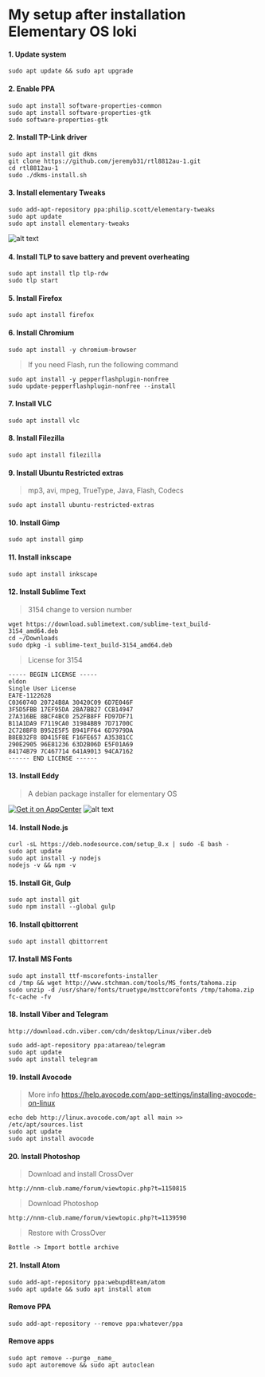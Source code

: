 # My setup after installation Elementary OS loki

#### 1. Update system
```
sudo apt update && sudo apt upgrade
```

#### 2. Enable PPA
```
sudo apt install software-properties-common
sudo apt install software-properties-gtk
sudo software-properties-gtk
```

#### 2. Install TP-Link driver
```
sudo apt install git dkms
git clone https://github.com/jeremyb31/rtl8812au-1.git
cd rtl8812au-1
sudo ./dkms-install.sh
```

#### 3. Install elementary Tweaks
```
sudo add-apt-repository ppa:philip.scott/elementary-tweaks
sudo apt update
sudo apt install elementary-tweaks
```
![alt text](https://pp.userapi.com/c840732/v840732340/2d76c/xFY6lL-y0N0.jpg "Elementary Tweaks")

#### 4. Install TLP to save battery and prevent overheating
```
sudo apt install tlp tlp-rdw
sudo tlp start
```

#### 5. Install Firefox
```
sudo apt install firefox
```

#### 6. Install Chromium
```
sudo apt install -y chromium-browser
````
> If you need Flash, run the following command

```
sudo apt install -y pepperflashplugin-nonfree
sudo update-pepperflashplugin-nonfree --install
```

#### 7. Install VLC
```
sudo apt install vlc
```

#### 8. Install Filezilla
```
sudo apt install filezilla
```

#### 9. Install Ubuntu Restricted extras
> mp3, avi, mpeg, TrueType, Java, Flash, Codecs
```
sudo apt install ubuntu-restricted-extras
```

#### 10. Install Gimp
```
sudo apt install gimp
```

#### 11. Install inkscape
```
sudo apt install inkscape
```

#### 12. Install Sublime Text
> 3154 change to version number
```
wget https://download.sublimetext.com/sublime-text_build-3154_amd64.deb
cd ~/Downloads
sudo dpkg -i sublime-text_build-3154_amd64.deb
```
> License for 3154
```
----- BEGIN LICENSE -----
eldon
Single User License
EA7E-1122628
C0360740 20724B8A 30420C09 6D7E046F
3F5D5FBB 17EF95DA 2BA7BB27 CCB14947
27A316BE 8BCF4BC0 252FB8FF FD97DF71
B11A1DA9 F7119CA0 31984BB9 7D71700C
2C728BF8 B952E5F5 B941FF64 6D7979DA
B8EB32F8 8D415F8E F16FE657 A35381CC
290E2905 96E81236 63D2B06D E5F01A69
84174B79 7C467714 641A9013 94CA7162
------ END LICENSE ------
```

#### 13. Install Eddy
> A debian package installer for elementary OS


[![Get it on AppCenter](https://appcenter.elementary.io/badge.svg)](https://appcenter.elementary.io/com.github.donadigo.eddy)
![alt text](https://pp.userapi.com/c840732/v840732112/2c401/p0OyT-G4aiQ.jpg "Eddy")

#### 14. Install Node.js
```
curl -sL https://deb.nodesource.com/setup_8.x | sudo -E bash -
sudo apt update
sudo apt install -y nodejs
nodejs -v && npm -v
```

#### 15. Install Git, Gulp
```
sudo apt install git
sudo npm install --global gulp
```

#### 16. Install qbittorrent
```
sudo apt install qbittorrent
```

#### 17. Install MS Fonts
```
sudo apt install ttf-mscorefonts-installer
cd /tmp && wget http://www.stchman.com/tools/MS_fonts/tahoma.zip
sudo unzip -d /usr/share/fonts/truetype/msttcorefonts /tmp/tahoma.zip
fc-cache -fv
```

#### 18. Install Viber and Telegram
```
http://download.cdn.viber.com/cdn/desktop/Linux/viber.deb

sudo add-apt-repository ppa:atareao/telegram
sudo apt update
sudo apt install telegram
```

#### 19. Install Avocode
> More info https://help.avocode.com/app-settings/installing-avocode-on-linux
```
echo deb http://linux.avocode.com/apt all main >> /etc/apt/sources.list
sudo apt update
sudo apt install avocode
```

#### 20. Install Photoshop
> Download and install CrossOver
```
http://nnm-club.name/forum/viewtopic.php?t=1150815
```
> Download Photoshop
```
http://nnm-club.name/forum/viewtopic.php?t=1139590
```
> Restore with CrossOver
```
Bottle -> Import bottle archive
```

#### 21. Install Atom
```
sudo add-apt-repository ppa:webupd8team/atom
sudo apt update && sudo apt install atom
```





#### Remove PPA
```
sudo add-apt-repository --remove ppa:whatever/ppa
```
#### Remove apps
```
sudo apt remove --purge _name_
sudo apt autoremove && sudo apt autoclean
```























